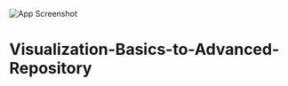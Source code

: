 ![App Screenshot](https://user-images.githubusercontent.com/74038190/242390692-0b335028-1d3d-4ee5-b5b3-a373d499be7e.gif)
# Visualization-Basics-to-Advanced-Repository
